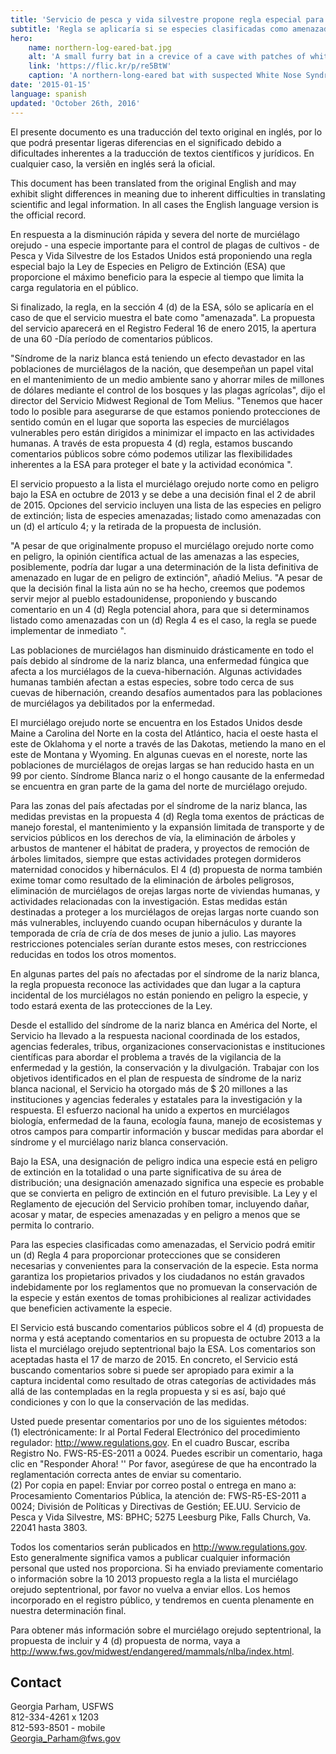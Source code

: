 ```yaml
---
title: 'Servicio de pesca y vida silvestre propone regla especial para centrarse protecciones para el norte de largo-espigado bat'
subtitle: 'Regla se aplicaría si se especies clasificadas como amenazadas bajo la ley de especies en peligro'
hero:
    name: northern-log-eared-bat.jpg
    alt: 'A small furry bat in a crevice of a cave with patches of white fungus on its face and shoulder.'
    link: 'https://flic.kr/p/re5BtW'
    caption: 'A northern-long-eared bat with suspected White Nose Syndrome. Photo by Steve Taylor, University of Illinois.'
date: '2015-01-15'
language: spanish
updated: 'October 26th, 2016'
---
```


El presente documento es una traducción del texto original en inglés, por lo que podrá presentar ligeras diferencias en el significado debido a dificultades inherentes a la traducción de textos científicos y jurídicos. En cualquier caso, la versiên en inglés será la oficial.

This document has been translated from the original English and may exhibit slight differences in meaning due to inherent difficulties in translating scientific and legal information. In all cases the English language version is the official record.

En respuesta a la disminución rápida y severa del norte de murciélago orejudo - una especie importante para el control de plagas de cultivos - de Pesca y Vida Silvestre de los Estados Unidos está proponiendo una regla especial bajo la Ley de Especies en Peligro de Extinción (ESA) que proporcione el máximo beneficio para la especie al tiempo que limita la carga regulatoria en el público.

Si finalizado, la regla, en la sección 4 (d) de la ESA, sólo se aplicaría en el caso de que el servicio muestra el bate como "amenazada". La propuesta del servicio aparecerá en el Registro Federal 16 de enero 2015, la apertura de una 60 -Día período de comentarios públicos.

"Síndrome de la nariz blanca está teniendo un efecto devastador en las poblaciones de murciélagos de la nación, que desempeñan un papel vital en el mantenimiento de un medio ambiente sano y ahorrar miles de millones de dólares mediante el control de los bosques y las plagas agrícolas", dijo el director del Servicio Midwest Regional de Tom Melius. "Tenemos que hacer todo lo posible para asegurarse de que estamos poniendo protecciones de sentido común en el lugar que soporta las especies de murciélagos vulnerables pero están dirigidos a minimizar el impacto en las actividades humanas. A través de esta propuesta 4 (d) regla, estamos buscando comentarios públicos sobre cómo podemos utilizar las flexibilidades inherentes a la ESA para proteger el bate y la actividad económica ".

El servicio propuesto a la lista el murciélago orejudo norte como en peligro bajo la ESA en octubre de 2013 y se debe a una decisión final el 2 de abril de 2015\. Opciones del servicio incluyen una lista de las especies en peligro de extinción; lista de especies amenazadas; listado como amenazadas con un (d) el artículo 4; y la retirada de la propuesta de inclusión.

"A pesar de que originalmente propuso el murciélago orejudo norte como en peligro, la opinión científica actual de las amenazas a las especies, posiblemente, podría dar lugar a una determinación de la lista definitiva de amenazado en lugar de en peligro de extinción", añadió Melius. "A pesar de que la decisión final la lista aún no se ha hecho, creemos que podemos servir mejor al pueblo estadounidense, proponiendo y buscando comentario en un 4 (d) Regla potencial ahora, para que si determinamos listado como amenazadas con un (d) Regla 4 es el caso, la regla se puede implementar de inmediato ".

Las poblaciones de murciélagos han disminuido drásticamente en todo el país debido al síndrome de la nariz blanca, una enfermedad fúngica que afecta a los murciélagos de la cueva-hibernación. Algunas actividades humanas también afectan a estas especies, sobre todo cerca de sus cuevas de hibernación, creando desafíos aumentados para las poblaciones de murciélagos ya debilitados por la enfermedad.

El murciélago orejudo norte se encuentra en los Estados Unidos desde Maine a Carolina del Norte en la costa del Atlántico, hacia el oeste hasta el este de Oklahoma y el norte a través de las Dakotas, metiendo la mano en el este de Montana y Wyoming. En algunas cuevas en el noreste, norte las poblaciones de murciélagos de orejas largas se han reducido hasta en un 99 por ciento. Síndrome Blanca nariz o el hongo causante de la enfermedad se encuentra en gran parte de la gama del norte de murciélago orejudo.

Para las zonas del país afectadas por el síndrome de la nariz blanca, las medidas previstas en la propuesta 4 (d) Regla toma exentos de prácticas de manejo forestal, el mantenimiento y la expansión limitada de transporte y de servicios públicos en los derechos de vía, la eliminación de árboles y arbustos de mantener el hábitat de pradera, y proyectos de remoción de árboles limitados, siempre que estas actividades protegen dormideros maternidad conocidos y hibernáculos. El 4 (d) propuesta de norma también exime tomar como resultado de la eliminación de árboles peligrosos, eliminación de murciélagos de orejas largas norte de viviendas humanas, y actividades relacionadas con la investigación. Estas medidas están destinadas a proteger a los murciélagos de orejas largas norte cuando son más vulnerables, incluyendo cuando ocupan hibernáculos y durante la temporada de cría de cría de dos meses de junio a julio. Las mayores restricciones potenciales serían durante estos meses, con restricciones reducidas en todos los otros momentos.

En algunas partes del país no afectadas por el síndrome de la nariz blanca, la regla propuesta reconoce las actividades que dan lugar a la captura incidental de los murciélagos no están poniendo en peligro la especie, y todo estará exenta de las protecciones de la Ley.

Desde el estallido del síndrome de la nariz blanca en América del Norte, el Servicio ha llevado a la respuesta nacional coordinada de los estados, agencias federales, tribus, organizaciones conservacionistas e instituciones científicas para abordar el problema a través de la vigilancia de la enfermedad y la gestión, la conservación y la divulgación. Trabajar con los objetivos identificados en el plan de respuesta de síndrome de la nariz blanca nacional, el Servicio ha otorgado más de $ 20 millones a las instituciones y agencias federales y estatales para la investigación y la respuesta. El esfuerzo nacional ha unido a expertos en murciélagos biología, enfermedad de la fauna, ecología fauna, manejo de ecosistemas y otros campos para compartir información y buscar medidas para abordar el síndrome y el murciélago nariz blanca conservación.

Bajo la ESA, una designación de peligro indica una especie está en peligro de extinción en la totalidad o una parte significativa de su área de distribución; una designación amenazado significa una especie es probable que se convierta en peligro de extinción en el futuro previsible. La Ley y el Reglamento de ejecución del Servicio prohíben tomar, incluyendo dañar, acosar y matar, de especies amenazadas y en peligro a menos que se permita lo contrario.

Para las especies clasificadas como amenazadas, el Servicio podrá emitir un (d) Regla 4 para proporcionar protecciones que se consideren necesarias y convenientes para la conservación de la especie. Esta norma garantiza los propietarios privados y los ciudadanos no están gravados indebidamente por los reglamentos que no promuevan la conservación de la especie y están exentos de tomas prohibiciones al realizar actividades que beneficien activamente la especie.

El Servicio está buscando comentarios públicos sobre el 4 (d) propuesta de norma y está aceptando comentarios en su propuesta de octubre 2013 a la lista el murciélago orejudo septentrional bajo la ESA. Los comentarios son aceptadas hasta el 17 de marzo de 2015\. En concreto, el Servicio está buscando comentarios sobre si puede ser apropiado para eximir a la captura incidental como resultado de otras categorías de actividades más allá de las contempladas en la regla propuesta y si es así, bajo qué condiciones y con lo que la conservación de las medidas.

Usted puede presentar comentarios por uno de los siguientes métodos:  
(1) electrónicamente: Ir al Portal Federal Electrónico del procedimiento regulador: http://www.regulations.gov. En el cuadro Buscar, escriba Registro No. FWS-R5-ES-2011 a 0024\. Puedes escribir un comentario, haga clic en "Responder Ahora! '' Por favor, asegúrese de que ha encontrado la reglamentación correcta antes de enviar su comentario.  
(2) Por copia en papel: Enviar por correo postal o entrega en mano a: Procesamiento Comentarios Pública, la atención de: FWS-R5-ES-2011 a 0024; División de Políticas y Directivas de Gestión; EE.UU. Servicio de Pesca y Vida Silvestre, MS: BPHC; 5275 Leesburg Pike, Falls Church, Va. 22041 hasta 3803.

Todos los comentarios serán publicados en http://www.regulations.gov. Esto generalmente significa vamos a publicar cualquier información personal que usted nos proporciona. Si ha enviado previamente comentario o información sobre la 10 2013 propuesto regla a la lista el murciélago orejudo septentrional, por favor no vuelva a enviar ellos. Los hemos incorporado en el registro público, y tendremos en cuenta plenamente en nuestra determinación final.

Para obtener más información sobre el murciélago orejudo septentrional, la propuesta de incluir y 4 (d) propuesta de norma, vaya a http://www.fws.gov/midwest/endangered/mammals/nlba/index.html.

## Contact

Georgia Parham, USFWS   
812-334-4261 x 1203  
812-593-8501 - mobile  
[Georgia_Parham@fws.gov](mailto:Georgia_Parham@fws.gov)
